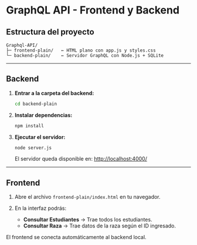 # GraphQL API - Frontend y Backend

## Estructura del proyecto

    Graphql-API/
    ├─ frontend-plain/   ← HTML plano con app.js y styles.css
    └─ backend-plain/    ← Servidor GraphQL con Node.js + SQLite

------------------------------------------------------------------------

## Backend

1.  **Entrar a la carpeta del backend:**

    ``` bash
    cd backend-plain
    ```

2.  **Instalar dependencias:**

    ``` bash
    npm install
    ```

3.  **Ejecutar el servidor:**

    ``` bash
    node server.js
    ```

    El servidor queda disponible en: <http://localhost:4000/>

------------------------------------------------------------------------

## Frontend

1.  Abre el archivo `frontend-plain/index.html` en tu navegador.

2.  En la interfaz podrás:

    -   **Consultar Estudiantes** → Trae todos los estudiantes.
    -   **Consultar Raza** → Trae datos de la raza según el ID
        ingresado.

El frontend se conecta automáticamente al backend local.
